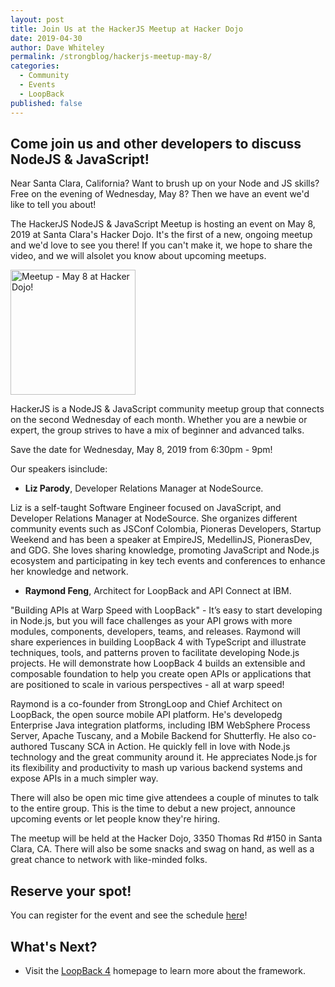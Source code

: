 ```yaml
---
layout: post
title: Join Us at the HackerJS Meetup at Hacker Dojo
date: 2019-04-30
author: Dave Whiteley
permalink: /strongblog/hackerjs-meetup-may-8/
categories:
  - Community
  - Events
  - LoopBack
published: false
---
```


## Come join us and other developers to discuss NodeJS & JavaScript!

Near Santa Clara, California? Want to brush up on your Node and JS skills? Free on the evening of Wednesday, May 8? Then we have an event we'd like to tell you about!

The HackerJS NodeJS & JavaScript Meetup is hosting an event on May 8, 2019 at Santa Clara's Hacker Dojo. It's the first of a new, ongoing meetup and we'd love to see you there! If you can't make it, we hope to share the video, and we will alsolet you know about upcoming meetups.

<!--more-->
<img src="https://strongloop.com/blog-assets/2019/05/Meetup-may-8-hackerdojo.png" alt="Meetup - May 8 at Hacker Dojo!" style="width: 200px"/>

HackerJS is a NodeJS & JavaScript community meetup group that connects on the second Wednesday of each month. Whether you are a newbie or expert, the group strives to have a mix of beginner and advanced talks.

Save the date for Wednesday, May 8, 2019 from 6:30pm - 9pm!

Our speakers isinclude:

- **Liz Parody**, Developer Relations Manager at NodeSource.

Liz is a self-taught Software Engineer focused on JavaScript, and Developer Relations Manager at NodeSource. She organizes different community events such as JSConf Colombia, Pioneras Developers, Startup Weekend and has been a speaker at EmpireJS, MedellinJS, PionerasDev, and GDG. She loves sharing knowledge, promoting JavaScript and Node.js ecosystem and participating in key tech events and conferences to enhance her knowledge and network.

- **Raymond Feng**, Architect for LoopBack and API Connect at IBM.

"Building APIs at Warp Speed with LoopBack" - It’s easy to start developing in Node.js, but you will face challenges as your API grows with more modules, components, developers, teams, and releases. Raymond will share experiences in building LoopBack 4 with TypeScript and illustrate techniques, tools, and patterns proven to facilitate developing Node.js projects. He will demonstrate how LoopBack 4 builds an extensible and composable foundation to help you create open APIs or applications that are positioned to scale in various perspectives - all at warp speed!

Raymond is a co-founder from StrongLoop and Chief Architect on LoopBack, the open source mobile API platform. He's developedg Enterprise Java integration platforms, including IBM WebSphere Process Server, Apache Tuscany, and a Mobile Backend for Shutterfly. He also co-authored Tuscany SCA in Action. He quickly fell in love with Node.js technology and the great community around it. He appreciates Node.js for its flexibility and productivity to mash up various backend systems and expose APIs in a much simpler way. 

There will also be open mic time give attendees a couple of minutes to talk to the entire group. This is the time to debut a new project, announce upcoming events or let people know they're hiring.

The meetup will be held at the Hacker Dojo, 3350 Thomas Rd #150 in Santa Clara, CA. There will also be some snacks and swag on hand, as well as a great chance to network with like-minded folks. 

## Reserve your spot!

You can register for the event and see the schedule [here](https://www.meetup.com/HackerJS/events/260257127/?rv=ea2_v2)!

## What's Next?

- Visit the [LoopBack 4](http://v4.loopback.io/) homepage to learn more about the framework. 
